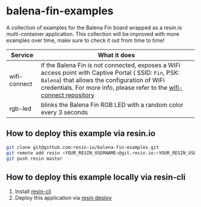 # balena-fin-examples
A collection of examples for the Balena Fin board  wrapped as a resin.io multi-container application. This collection will be improved with more examples over time, make sure to check it out from time to time!

Service | What it does
------------ | ------------
wifi-connect | if the Balena Fin is not connected, exposes a WiFi access point with Captive Portal ( SSID: `Fin`, PSK: `Balena`) that allows the configuration of WiFi credentials. For more info, please refer to the [wifi-connect repository](https://github.com/resin-io/resin-wifi-connect)
rgb-led | blinks the Balena Fin RGB LED with a random color every 3 seconds
## How to deploy this example via resin.io

```bash
git clone git@github.com:resin-io/balena-fin-examples.git
git remote add resin <YOUR_RESIN_USERNAME>@git.resin.io:<YOUR_RESIN_USERNAME>/<YOUR_RESIN_APP_NAME>.git
git push resin master
```
## How to deploy this example locally via resin-cli

1. Install [resin-cli](https://github.com/resin-io/resin-cli/blob/21a3b8284519d5ca49d296713a046ad217658f09/doc/cli.markdown#install-the-cli)
2. Deploy this application via [resin deploy](https://github.com/resin-io/resin-cli/blob/21a3b8284519d5ca49d296713a046ad217658f09/doc/cli.markdown#deploy-appname-image)
